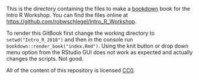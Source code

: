 This is the directory containing the files to make a [bookdown](https://bookdown.org/home/about.html) book for the Intro R Workshop. You can find the
files online at https://github.com/robwschlegel/Intro_R_Workshop.

To render this GitBook first change the working directory to `setwd("Intro_R_2018")` and then in the console run `bookdown::render_book("index.Rmd")`. Using the knit button or drop down menu option from the RStudio GUI does not work as expected and actually changes the scripts. Not good.

All of the content of this repository is licensed 
[CC0](https://creativecommons.org/publicdomain/zero/1.0/).
